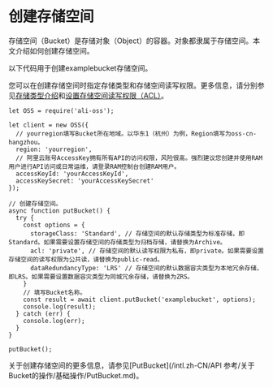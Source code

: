 # 创建存储空间

存储空间（Bucket）是存储对象（Object）的容器。对象都隶属于存储空间。本文介绍如何创建存储空间。

以下代码用于创建examplebucket存储空间。

您可以在创建存储空间时指定存储类型和存储空间读写权限。更多信息，请分别参见[存储类型介绍](/intl.zh-CN/开发指南/存储类型/存储类型介绍.md)和[设置存储空间读写权限（ACL）](/intl.zh-CN/开发指南/存储空间（Bucket）/设置存储空间读写权限（ACL）.md)。

```
let OSS = require('ali-oss');

let client = new OSS({
  // yourregion填写Bucket所在地域。以华东1（杭州）为例，Region填写为oss-cn-hangzhou。
  region: 'yourregion',
  // 阿里云账号AccessKey拥有所有API的访问权限，风险很高。强烈建议您创建并使用RAM用户进行API访问或日常运维，请登录RAM控制台创建RAM用户。
  accessKeyId: 'yourAccessKeyId',
  accessKeySecret: 'yourAccessKeySecret'
});

// 创建存储空间。
async function putBucket() {
  try {
    const options = {
      storageClass: 'Standard', // 存储空间的默认存储类型为标准存储，即Standard。如果需要设置存储空间的存储类型为归档存储，请替换为Archive。
      acl: 'private', // 存储空间的默认读写权限为私有，即private。如果需要设置存储空间的读写权限为公共读，请替换为public-read。
      dataRedundancyType: 'LRS' // 存储空间的默认数据容灾类型为本地冗余存储，即LRS。如果需要设置数据容灾类型为同城冗余存储，请替换为ZRS。
    }
    // 填写Bucket名称。
    const result = await client.putBucket('examplebucket', options);
    console.log(result);
  } catch (err) {
    console.log(err);
  }
}

putBucket();        
```

关于创建存储空间的更多信息，请参见[PutBucket](/intl.zh-CN/API 参考/关于Bucket的操作/基础操作/PutBucket.md)。

